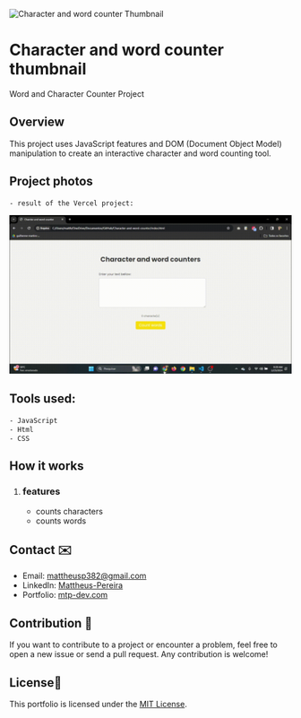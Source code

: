 ![Character and word counter Thumbnail](https://imgur.com/a/A8lRrWz)

# Character and word counter thumbnail

Word and Character Counter Project

## Overview

This project uses JavaScript features and DOM (Document Object Model) manipulation to create an interactive character and word counting tool. 

## Project photos

    - result of the Vercel project: 

![GIF of the result](gif/project-result.gif)


## Tools used:
    - JavaScript
    - Html
    - CSS


## How it works

1. ### features
    - counts characters
    - counts words


## Contact ✉️

- Email: mattheusp382@gmail.com
- LinkedIn: [Mattheus-Pereira](https://www.linkedin.com/in/mattheuspereira/)
- Portfolio: [mtp-dev.com](https://mtpdev.com.br/)

## Contribution 🤝

If you want to contribute to a project or encounter a problem, feel free to open a new issue or send a pull request. Any contribution is welcome!

## License📄 

This portfolio is licensed under the [MIT License](https://opensource.org/licenses/MIT).